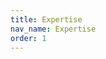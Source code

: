 ```yaml
---
title: Expertise
nav_name: Expertise
order: 1
---
```


<text-image image="/images/expertise/expertise-1.webp">
<template v-slot:left>

## Yeah, we've
# Got know-how
<br/>

Truly breakthrough product development
requires high quality engineering capabilities and
services. As a knowledge-based company, we
use a stage-gate approach that involves constant
testing, refinement, and communication.

At PCDworks, we have the team, technology, and
tenacity to take on even the most impossible
engineering challenges.


</template>
</text-image>

<image-text image="/images/expertise/expertise-2.webp" trim>
<template v-slot:right>

## Electrical Engineering
<br/>

Because many of our solutions require
electro-mechanical subsystems, we maintain strong
electrical engineering capabilities across a range of
disciplines including firmware design, software design,
RF communication, and analog communication
systems. Our capabilities include:

* Electronic design and simulation
* Embedded software development
* PCB design and rapid prototyping
* Sensor design, mote design, and programming
* Wireless communication systems design
* Intelligent wireless ad hoc networks
* Positioning systems design
* Power consumption optimization
* RF, Microwave
* Control system design

</template>
</image-text>

<text-image image="/images/expertise/expertise-3.webp" trim>
<template v-slot:left>

## Mechanical Engineering
<br/>

With extensive engineering capabilities, we provide a
full range of services, including 3D CAD layouts,
electronic circuit design, analytical modeling, and
multi-physics simulation. Our mechanical engineering
team is dedicated to quickly producing strong designs
and performing engineering calculations to verify your
concept’s validity. Capabilities include:

* Analytical Modeling
* Solid Modeling
* Multi-physics FEA (Heat transfer, stress/strain, vibration and fatigue, CFD)
* Design for Manufacturing
* Computational Fluid Dynamic Modeling

<br/>
<v-row>
<v-col>

Our engineers are experts at all the standard mechanical engineering disciplines:

* Mechanics
* Kinematics
* Structural Analysis
* Mechatronics
* Thermal and Fluid Dynamics
* Material Science

</v-col>
<v-col>

In addition, we have local outsider consultants and have worked in:


* Vibration
* Acoustics
* Surface Treatments
* Tribology
* Electrohydraulics

</v-col>
</v-row>

</template>
</text-image>

<image-text image="/images/expertise/expertise-4.webp" trim>
<template v-slot:right>

## Mathematical Modeling
<br/>

Mathematical modeling is a valuable tool to use when
tackling problems that have plagued industries for
years. It's especially beneficial for complex and
high-risk New Product Development projects. After all,
what we learn from mathematical simulations enables
us to mitigate as much risk as possible before the
design and building process even begins. Our
capabilities include:

* COMSOL Multiphysics Modules
* AC/DC Module
* Heat Transfer Module
* Structural Mechanics Module
* CFD Module
* Mixer Module
* Optimization Library
* Material Library

</template>
</image-text>

<text-image image="/images/expertise/expertise-5.webp" trim>
<template v-slot:left>

## Sensors and IoT
<br/>

In our state-of-the-art research and development
lab, it's possible to design, prototype, and evaluate
concepts that enable devices and machines to
communicate over the internet. We have the
engineering and technological know-how to design
sensors, gather and clean data, and develop the
communication layers and user interface to create
an loT product from scratch.

</template>
</text-image>

<image-text image="" trim>
<template v-slot:right>

## Software Engineering
<br/>


</template>
</image-text>

<text-image image="" trim>
<template v-slot:left>

## Prototyping
<br/>


</template>
</text-image>